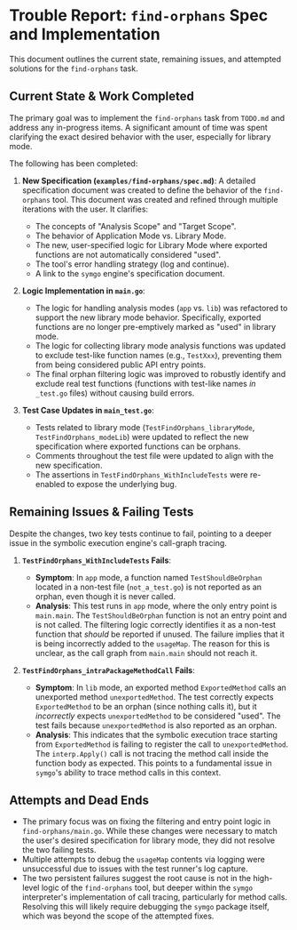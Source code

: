 # Trouble Report: `find-orphans` Spec and Implementation

This document outlines the current state, remaining issues, and attempted solutions for the `find-orphans` task.

## Current State & Work Completed

The primary goal was to implement the `find-orphans` task from `TODO.md` and address any in-progress items. A significant amount of time was spent clarifying the exact desired behavior with the user, especially for library mode.

The following has been completed:

1.  **New Specification (`examples/find-orphans/spec.md`)**: A detailed specification document was created to define the behavior of the `find-orphans` tool. This document was created and refined through multiple iterations with the user. It clarifies:
    -   The concepts of "Analysis Scope" and "Target Scope".
    -   The behavior of Application Mode vs. Library Mode.
    -   The new, user-specified logic for Library Mode where exported functions are not automatically considered "used".
    -   The tool's error handling strategy (log and continue).
    -   A link to the `symgo` engine's specification document.

2.  **Logic Implementation in `main.go`**:
    -   The logic for handling analysis modes (`app` vs. `lib`) was refactored to support the new library mode behavior. Specifically, exported functions are no longer pre-emptively marked as "used" in library mode.
    -   The logic for collecting library mode analysis functions was updated to exclude test-like function names (e.g., `TestXxx`), preventing them from being considered public API entry points.
    -   The final orphan filtering logic was improved to robustly identify and exclude real test functions (functions with test-like names *in* `_test.go` files) without causing build errors.

3.  **Test Case Updates in `main_test.go`**:
    -   Tests related to library mode (`TestFindOrphans_libraryMode`, `TestFindOrphans_modeLib`) were updated to reflect the new specification where exported functions can be orphans.
    -   Comments throughout the test file were updated to align with the new specification.
    -   The assertions in `TestFindOrphans_WithIncludeTests` were re-enabled to expose the underlying bug.

## Remaining Issues & Failing Tests

Despite the changes, two key tests continue to fail, pointing to a deeper issue in the symbolic execution engine's call-graph tracing.

1.  **`TestFindOrphans_WithIncludeTests` Fails**:
    -   **Symptom**: In `app` mode, a function named `TestShouldBeOrphan` located in a non-test file (`not_a_test.go`) is not reported as an orphan, even though it is never called.
    -   **Analysis**: This test runs in `app` mode, where the only entry point is `main.main`. The `TestShouldBeOrphan` function is not an entry point and is not called. The filtering logic correctly identifies it as a non-test function that *should* be reported if unused. The failure implies that it is being incorrectly added to the `usageMap`. The reason for this is unclear, as the call graph from `main.main` should not reach it.

2.  **`TestFindOrphans_intraPackageMethodCall` Fails**:
    -   **Symptom**: In `lib` mode, an exported method `ExportedMethod` calls an unexported method `unexportedMethod`. The test correctly expects `ExportedMethod` to be an orphan (since nothing calls it), but it *incorrectly* expects `unexportedMethod` to be considered "used". The test fails because `unexportedMethod` is also reported as an orphan.
    -   **Analysis**: This indicates that the symbolic execution trace starting from `ExportedMethod` is failing to register the call to `unexportedMethod`. The `interp.Apply()` call is not tracing the method call inside the function body as expected. This points to a fundamental issue in `symgo`'s ability to trace method calls in this context.

## Attempts and Dead Ends

-   The primary focus was on fixing the filtering and entry point logic in `find-orphans/main.go`. While these changes were necessary to match the user's desired specification for library mode, they did not resolve the two failing tests.
-   Multiple attempts to debug the `usageMap` contents via logging were unsuccessful due to issues with the test runner's log capture.
-   The two persistent failures suggest the root cause is not in the high-level logic of the `find-orphans` tool, but deeper within the `symgo` interpreter's implementation of call tracing, particularly for method calls. Resolving this will likely require debugging the `symgo` package itself, which was beyond the scope of the attempted fixes.

